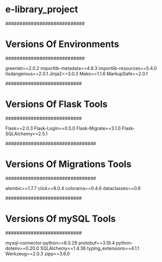 # e-library_project

############################
# Versions Of Environments #
############################

greenlet==2.0.2
importlib-metadata==4.8.3
importlib-resources==5.4.0
itsdangerous==2.0.1
Jinja2==3.0.3
Mako==1.1.6
MarkupSafe==2.0.1

###########################
# Versions Of Flask Tools #
###########################

Flask==2.0.3
Flask-Login==0.5.0
Flask-Migrate==3.1.0
Flask-SQLAlchemy==2.5.1

################################
# Versions Of Migrations Tools #
################################

alembic==1.7.7
click==8.0.4
colorama==0.4.6
dataclasses==0.6

###########################
# Versions Of mySQL Tools #
###########################

mysql-connector-python==8.0.29
protobuf==3.19.4
python-dotenv==0.20.0
SQLAlchemy==1.4.36
typing_extensions==4.1.1
Werkzeug==2.0.3
zipp==3.6.0
